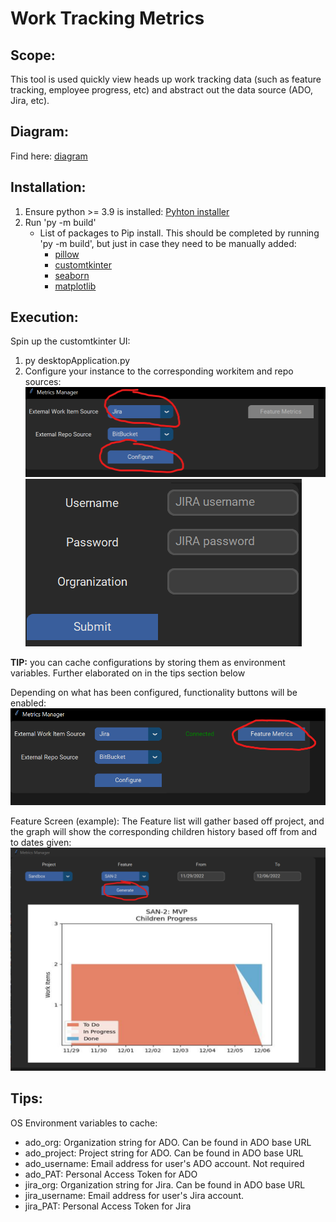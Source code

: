 # Work Tracking Metrics
## Scope:
This tool is used quickly view heads up work tracking data (such as feature tracking, employee progress, etc) and abstract out the data source (ADO, Jira, etc).

## Diagram:
Find here: [diagram](./diagrams/class_diagram.drawio.png)

## Installation:
1. Ensure python >= 3.9 is installed: [Pyhton installer](https://www.python.org/downloads/)
2. Run 'py -m build'
    * List of packages to Pip install. This should be completed by running 'py -m build', but just in case they need to be manually added:
        + [pillow](https://pypi.org/project/Pillow/)
        + [customtkinter](https://pypi.org/project/customtkinter/)
        + [seaborn](https://pypi.org/project/seaborn/)
        + [matplotlib](https://pypi.org/project/matplotlib/)

## Execution:
Spin up the customtkinter UI:
1. py desktopApplication.py
2. Configure your instance to the corresponding workitem and repo sources:
![Home page image](./images/homescreen.png)
![Configure Image](./images/configurescreen.png)

**TIP:** you can cache configurations by storing them as environment variables. Further elaborated on in the tips section below

Depending on what has been configured, functionality buttons will be enabled:
![Feature Enable Image](./images/featureenable.png)

Feature Screen (example):
The Feature list will gather based off project, and the graph will show the corresponding children history based off from and to dates given:
![Feature Child Example](./images/featureexample.png)

## Tips:
OS Environment variables to cache:
+ ado_org: Organization string for ADO. Can be found in ADO base URL
+ ado_project: Project string for ADO. Can be found in ADO base URL
+ ado_username: Email address for user's ADO account. Not required
+ ado_PAT: Personal Access Token for ADO
+ jira_org: Organization string for Jira. Can be found in ADO base URL
+ jira_username: Email address for user's Jira account.
+ jira_PAT: Personal Access Token for Jira